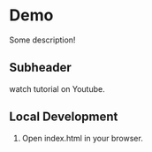 # Demo

Some description!

## Subheader

watch tutorial on Youtube.

## Local Development

1. Open index.html in your browser.